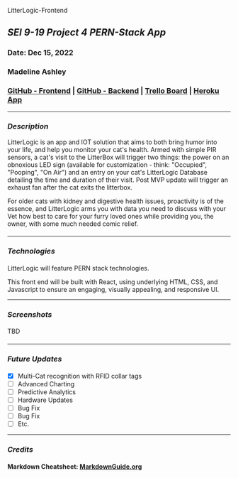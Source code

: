 LitterLogic-Frontend
## *SEI 9-19 Project 4 PERN-Stack App*

### Date: Dec 15, 2022

### Madeline Ashley


### [GitHub - Frontend](https://github.com/mashbash2150/LitterLogic-Frontend) | [GitHub - Backend](https://github.com/mashbash2150/LitterLogic-Backend) | [Trello Board](https://trello.com/b/AT77aoo4/litterlogic)  | [Heroku App](TBD)

---

### **_Description_**

LitterLogic is an app and IOT solution that aims to both bring humor into your life, and help you monitor your cat's health.  Armed with simple PIR sensors, a cat's visit to the LitterBox will trigger two things: the power on an obnoxious LED sign (available for customization - think: "Occupied", "Pooping", "On Air") and an entry on your cat's LitterLogic Database detailing the time and duration of their visit. Post MVP update will trigger an exhaust fan after the cat exits the litterbox.    

For older cats with kidney and digestive health issues, proactivity is of the essence, and LitterLogic arms you with data you need to discuss with your Vet how best to care for your furry loved ones while providing you, the owner, with some much needed comic relief. 


#### 

---

### **_Technologies_**

#### 

LitterLogic will feature PERN stack technologies.  

This front end will be built with React, using underlying HTML, CSS, and Javascript to ensure an engaging, visually appealing, and responsive UI. 





---

### **_Screenshots_**

#### 

####

TBD

#### 



---

### **_Future Updates_**

####

- [x] Multi-Cat recognition with RFID collar tags
- [ ] Advanced Charting 
- [ ] Predictive Analytics
- [ ] Hardware Updates
- [ ] Bug Fix
- [ ] Bug Fix
- [ ] Etc.

---

### **_Credits_**

#### 

#### Markdown Cheatsheet: [MarkdownGuide.org](https://www.markdownguide.org/cheat-sheet/)
